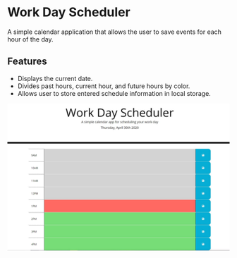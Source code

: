 # Work Day Scheduler

A simple calendar application that allows the user to save events for each hour of the day.

## Features

- Displays the current date.
- Divides past hours, current hour, and future hours by color.
- Allows user to store entered schedule information in local storage.


![image ](./Assets/workday.JPG)

